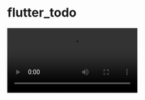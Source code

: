 # flutter_todo

<video src="https://github.com/user-attachments/assets/611974ce-5805-425e-98e5-baad19676ca5"></video>

